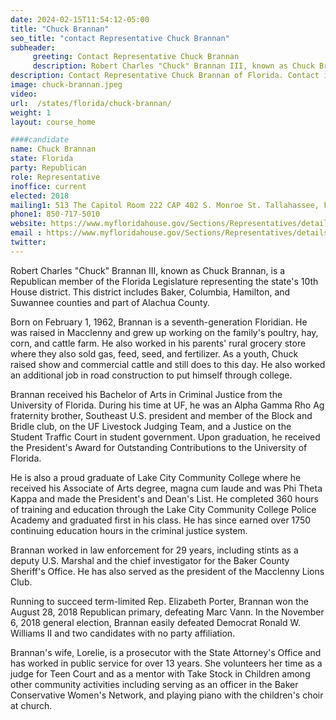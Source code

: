 ```yaml
---
date: 2024-02-15T11:54:12-05:00
title: "Chuck Brannan"
seo_title: "contact Representative Chuck Brannan"
subheader:
     greeting: Contact Representative Chuck Brannan
     description: Robert Charles "Chuck" Brannan III, known as Chuck Brannan, is a Republican member of the Florida Legislature representing the state's 10th House district. This district includes Baker, Columbia, Hamilton, and Suwannee counties and part of Alachua County.
description: Contact Representative Chuck Brannan of Florida. Contact information for Chuck Brannan includes email address, phone number, and mailing address.
image: chuck-brannan.jpeg
video:
url:  /states/florida/chuck-brannan/
weight: 1
layout: course_home

####candidate
name: Chuck Brannan
state: Florida
party: Republican
role: Representative
inoffice: current
elected: 2018
mailing1: 513 The Capitol Room 222 CAP 402 S. Monroe St. Tallahassee, FL 32399-1300
phone1: 850-717-5010
website: https://www.myfloridahouse.gov/Sections/Representatives/details.aspx?MemberId=4708&LegislativeTermId=90/
email : https://www.myfloridahouse.gov/Sections/Representatives/details.aspx?MemberId=4708&LegislativeTermId=90/
twitter:
---
```


Robert Charles "Chuck" Brannan III, known as Chuck Brannan, is a Republican member of the Florida Legislature representing the state's 10th House district. This district includes Baker, Columbia, Hamilton, and Suwannee counties and part of Alachua County.

Born on February 1, 1962, Brannan is a seventh-generation Floridian. He was raised in Macclenny and grew up working on the family's poultry, hay, corn, and cattle farm. He also worked in his parents' rural grocery store where they also sold gas, feed, seed, and fertilizer. As a youth, Chuck raised show and commercial cattle and still does to this day. He also worked an additional job in road construction to put himself through college.

Brannan received his Bachelor of Arts in Criminal Justice from the University of Florida. During his time at UF, he was an Alpha Gamma Rho Ag fraternity brother, Southeast U.S. president and member of the Block and Bridle club, on the UF Livestock Judging Team, and a Justice on the Student Traffic Court in student government. Upon graduation, he received the President's Award for Outstanding Contributions to the University of Florida.

He is also a proud graduate of Lake City Community College where he received his Associate of Arts degree, magna cum laude and was Phi Theta Kappa and made the President's and Dean's List. He completed 360 hours of training and education through the Lake City Community College Police Academy and graduated first in his class. He has since earned over 1750 continuing education hours in the criminal justice system.

Brannan worked in law enforcement for 29 years, including stints as a deputy U.S. Marshal and the chief investigator for the Baker County Sheriff's Office. He has also served as the president of the Macclenny Lions Club.

Running to succeed term-limited Rep. Elizabeth Porter, Brannan won the August 28, 2018 Republican primary, defeating Marc Vann. In the November 6, 2018 general election, Brannan easily defeated Democrat Ronald W. Williams II and two candidates with no party affiliation.

Brannan's wife, Lorelie, is a prosecutor with the State Attorney's Office and has worked in public service for over 13 years. She volunteers her time as a judge for Teen Court and as a mentor with Take Stock in Children among other community activities including serving as an officer in the Baker Conservative Women's Network, and playing piano with the children's choir at church.
